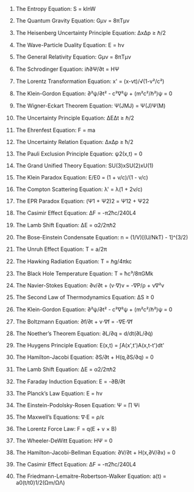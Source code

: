 

1. The Entropy Equation:  S = klnW 
2. The Quantum Gravity Equation:  Gμν = 8πTμν 
3. The Heisenberg Uncertainty Principle Equation:  ΔxΔp ≥ ℏ/2 
4. The Wave-Particle Duality Equation:  E = hν 
5. The General Relativity Equation:  Gμν = 8πTμν 
6. The Schrodinger Equation:  iℏ∂Ψ/∂t = HΨ 
7. The Lorentz Transformation Equation:  x' = (x-vt)/√(1-v²/c²) 
8. The Klein-Gordon Equation:  ∂²ψ/∂t² - c²∇²ψ + (m²c²/ℏ²)ψ = 0 
9. The Wigner-Eckart Theorem Equation:  Ψ(JMJ) = Ψ(J)Ψ(M) 
10. The Uncertainty Principle Equation:  ΔEΔt ≥ ℏ/2 
11. The Ehrenfest Equation:  F = ma 
12. The Uncertainty Relation Equation:  ΔxΔp ≥ ħ/2 
13. The Pauli Exclusion Principle Equation:  ψ2(x,t) = 0 
14. The Grand Unified Theory Equation:  SU(3)xSU(2)xU(1) 
15. The Klein Paradox Equation:  E/E0 = (1 + v/c)/(1 - v/c) 
16. The Compton Scattering Equation:  λ' = λ(1 + 2v/c) 
17. The EPR Paradox Equation:  (Ψ1 + Ψ2)2 = Ψ12 + Ψ22 
18. The Casimir Effect Equation:  ΔF = -π2ħc/240L4 
19. The Lamb Shift Equation:  ΔE = α2/2πℏ2 
20. The Bose-Einstein Condensate Equation:  n = (1/V)[(U/NkT) - 1]^(3/2)

1. The Unruh Effect Equation:  T = a/2π 
2. The Hawking Radiation Equation:  T = ℏg/4πkc 
3. The Black Hole Temperature Equation:  T = ħc³/8πGMk 
4. The Navier-Stokes Equation:  ∂v/∂t + (v⋅∇)v = -∇P/ρ + ν∇²v 
5. The Second Law of Thermodynamics Equation:  ΔS ≥ 0 
6. The Klein-Gordon Equation:  ∂²ψ/∂t² - c²∇²ψ + (m²c²/ℏ²)ψ = 0 
7. The Boltzmann Equation:  ∂f/∂t + v⋅∇f = -∇E⋅∇f 
8. The Noether’s Theorem Equation:  ∂L/∂q = d/dt(∂L/∂q̇) 
9. The Huygens Principle Equation:  E(x,t) = ∫A(x',t')A(x,t-t')dt' 
10. The Hamilton-Jacobi Equation:  ∂S/∂t + H(q,∂S/∂q) = 0 
11. The Lamb Shift Equation:  ΔE = α2/2πℏ2 
12. The Faraday Induction Equation:  E = -∂B/∂t 
13. The Planck’s Law Equation:  E = hν 
14. The Einstein-Podolsky-Rosen Equation:  Ψ = ∏ Ψi 
15. The Maxwell’s Equations:  ∇⋅E = ρ/ε 
16. The Lorentz Force Law:  F = q(E + v × B) 
17. The Wheeler-DeWitt Equation:  HΨ = 0 
18. The Hamilton-Jacobi-Bellman Equation:  ∂V/∂t + H(x,∂V/∂x) = 0 
19. The Casimir Effect Equation:  ΔF = -π2ħc/240L4 
20. The Friedmann-Lemaitre-Robertson-Walker Equation:  a(t) = a0(t/t0)1/2(Ωm/ΩΛ)
